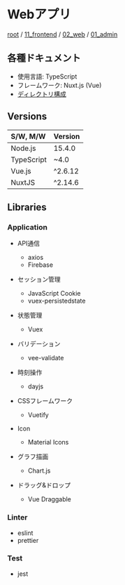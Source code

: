 # Webアプリ

[root](./../../../../README.md) 
/ [11_frontend](./../../README.md) 
/ [02_web](./../README.md) 
/ [01_admin](./README.md) 

## 各種ドキュメント

* 使用言語: TypeScript
* フレームワーク: Nuxt.js (Vue)
* [ディレクトリ構成](./directories.md)

## Versions

|  S/W, M/W  | Version |
| :--------- | :------ |
| Node.js    | 15.4.0  |
| TypeScript | ~4.0    |
| Vue.js     | ^2.6.12 |
| NuxtJS     | ^2.14.6 |

## Libraries

### Application

* API通信
  * axios
  * Firebase

* セッション管理
  * JavaScript Cookie
  * vuex-persistedstate

* 状態管理
  * Vuex

* バリデーション
  * vee-validate

* 時刻操作
  * dayjs

* CSSフレームワーク
  * Vuetify
* Icon
  * Material Icons

* グラフ描画
  * Chart.js
* ドラッグ&ドロップ
  * Vue Draggable

### Linter

* eslint
* prettier

### Test

* jest
